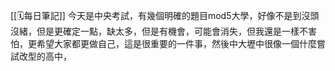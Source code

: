 [[🗓️每日筆記]]
今天是中央考試，有幾個明確的題目mod5大學，好像不是到沒頭沒緒，但是更確定一點，缺太多，但是有機會，可能會消失，但我還是一樣不害怕，更希望大家都更做自己，這是很重要的一件事，然後中大壢中很像一個什麼嘗試改型的高中，